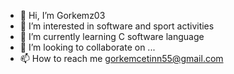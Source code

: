 - 👋 Hi, I’m Gorkemz03
- 👀 I’m interested in software and sport activities
- 🌱 I’m currently learning C software language
- 💞️ I’m looking to collaborate on ...
- 📫 How to reach me gorkemcetinn55@gmail.com

<!---
Gorkemz03/Gorkemz03 is a ✨ special ✨ repository because its `README.md` (this file) appears on your GitHub profile.
You can click the Preview link to take a look at your changes.
--->
